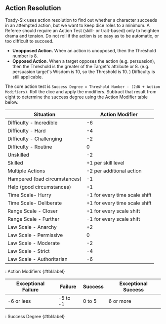 



## Action Resolution

Toady-Six uses action resolution to find out whether a character succeeds in an attempted action, but we want to keep dice roles to a minimum. A Referee should require an Action Test (skill- or trait-based) only to heighten drama and tension. Do not roll if the action is so easy as to be automatic, or too difficult to succeed.

- **Unopposed Action.** When an action is unopposed, then the Threshold number is 8.
- **Opposed Action.** When a target opposes the action (e.g. persuasion), then the Threshold is the greater of the Target's attribute or 8. (e.g. persuasion target's Wisdom is 10, so the Threshold is 10. ) Difficulty is still applicable.

The core action test is `Success Degree = Threshold Number - (2d6 + Action Modifiers)`. Roll the dice and apply the modifiers. Subtract that result from eight to determine the success degree using the Action Modifier table below.



| Situation                    | Action Modifier               |
| ---------------------------- | ----------------------------- |
| Difficulty - Incredible      | -6                            |
| Difficulty - Hard            | -4                            |
| Difficulty - Challenging     | -2                            |
| Difficulty - Routine         | 0                             |
| Unskilled                    | -2                            |
| Skilled                      | +1 per skill level            |
| Multiple Actions             | -2 per additional action      |
| Hampered (bad circumstances) | -1                            |
| Help (good circumstances)    | +1                            |
| Time Scale- Hurry            | -1 for every time scale shift |
| Time Scale- Deliberate       | +1 for every time scale shift |
| Range Scale - Closer         | +1 for every scale shift      |
| Range Scale - Further        | -1 for every scale shift      |
| Law Scale - Anarchy          | +2                            |
| Law Scale - Permissive       | 0                             |
| Law Scale - Moderate         | -2                            |
| Law Scale - Strict           | -4                            |
| Law Scale - Authoritarian    | -6                            |

: Action Modifiers {#tbl:label}



| Exceptional Failure | Failure  | Success | Exceptional Success |
| ------------------- | -------- | ------- | ------------------- |
| -6 or less          | -5 to -1 | 0 to 5  | 6 or more           |

: Success Degree {#tbl:label}



